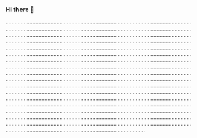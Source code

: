### Hi there 👋

.........................................................................................................................................................................................................................................................................................................................................................................................................................................................................................................................................................................................................................................................................................................................................................................................................................................................................................................................................................................................................................................................................................................................................................................................................................................................................................................................................................................................................................................................................................................................................................................................................................................................................................................................................................................................................................................................................................................................................................................................................................................................................................................................................................................................................................................................................................